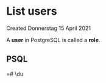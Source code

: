 # List users
Created Donnerstag 15 April 2021

A **user** in PostgreSQL is called a **role**.

PSQL
----
<SQL DB>=# \du

